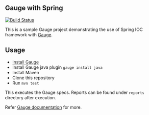 ## Gauge with Spring

[![Build Status](https://travis-ci.org/getgauge-examples/ioc-spring.svg?branch=master)](https://travis-ci.org/getgauge-examples/ioc-spring)

This is a sample Gauge project demonstrating the use of Spring IOC framework with [Gauge](http://getgauge.io).

## Usage

* [Install Gauge](https://docs.gauge.org/getting_started/installing-gauge.html)
* Install Gauge java plugin `gauge install java`
* Install Maven
* Clone this repository
* Run `mvn test`

This executes the Gauge specs. Reports can be found under `reports` directory after execution.

Refer [Gauge documentation](https://docs.gauge.org/latest/index.html) for more.

